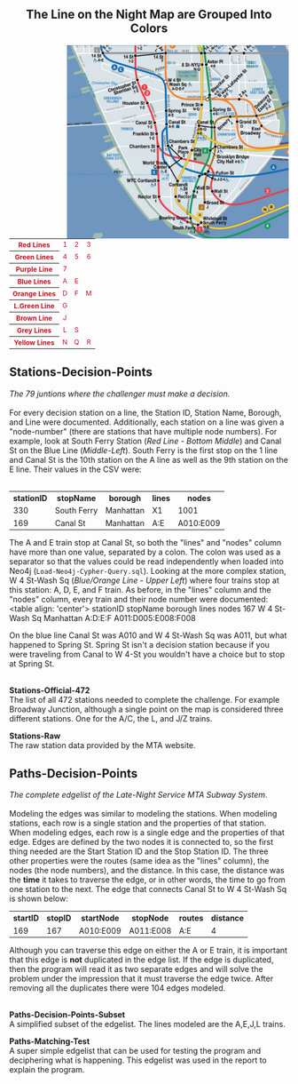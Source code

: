 <div>
    <h2 align='center'> The Line on the Night Map are Grouped Into Colors </h2>
</div>

<img align='right' width='400' style="float:right;" src="https://raw.githubusercontent.com/Williamdst/Capstone-2/main/Images/0007.MTA-Night.jpg" />

<div style="text-align:center;margin:0;font-size:12px;color:#c1121f" align='center'>
    <table>
    <tr>
        <th>Red Lines</th>
        <td>1</td>
        <td>2</td>
        <td>3</td>
    </tr>
    <tr>
        <th>Green Lines</th>
        <td>4</td>
        <td>5</td>
        <td>6</td>
    </tr>
    <tr>
        <th>Purple Line</th>
        <td>7</td>
    </tr>
    <tr>
        <th>Blue Lines</th>
        <td>A</td>
        <td>E</td>
    </tr>
    <tr>
        <th>Orange Lines</th>
        <td>D</td>
        <td>F</td>
        <td>M</td>
    </tr>
    <tr>
        <th>L.Green Line</th>
        <td>G</td>
    </tr>
     <tr>
        <th>Brown Line</th>
        <td>J</td>
    </tr>
     <tr>
        <th>Grey Lines</th>
        <td>L</td>
        <td>S</td>
    </tr>
    <tr>
        <th>Yellow Lines</th>
        <td>N</td>
        <td>Q</td>
        <td>R</td>
    </tr>
</table>
</div>

<h2>Stations-Decision-Points</h2>
<i>The 79 juntions where the challenger must make a decision.</i> <br> </br>
For every decision station on a line, the Station ID, Station Name, Borough, and Line were documented. Additionally, each station on a line was given a "node-number" (there are stations that have multiple node numbers). For example, look at South Ferry Station (<i>Red Line - Bottom Middle</i>) and Canal St on the Blue Line (<i>Middle-Left</i>). South Ferry is the first stop on the 1 line and Canal St is the 10th station on the A line as well as the 9th station on the E line. Their values in the CSV were: <br> </br>
    <table align='center'>
        <tr>
            <th>stationID</th>
            <th>stopName</th>
            <th>borough</th>
            <th>lines</th>
            <th>nodes</th>
        </tr>
        <tr>
            <td>330</td>
            <td>South Ferry</td>
            <td>Manhattan</td>
            <td>X1</td>
            <td>1001</td>
        </tr>
        <tr>
            <td>169</td>
            <td>Canal St</td>
            <td>Manhattan</td>
            <td>A:E</td>
            <td>A010:E009</td>
        </tr>
    </table>
    
The A and E train stop at Canal St, so both the "lines" and "nodes" column have more than one value, separated by a colon. The colon was used as a separator so that the values could be read independently when loaded into Neo4j (<code>Load-Neo4j-Cypher-Query.sql</code>). Looking at the more complex station, W 4 St-Wash Sq (<i>Blue/Orange Line - Upper Left</i>) where four trains stop at this station: A, D, E, and F train. As before, in the "lines" column and the "nodes" column, every train and their node number were documented:
    <table align: 'center'>
        <tr>
            <th>stationID</th>
            <th>stopName</th>
            <th>borough</th>
            <th>lines</th>
            <th>nodes</th>
        </tr>
        <tr>
            <td>167</td>
            <td>W 4 St-Wash Sq</td>
            <td>Manhattan</td>
            <td>A:D:E:F</td>
            <td>A011:D005:E008:F008</td>
        </tr>
    </table>
    
On the blue line Canal St was A010 and W 4 St-Wash Sq was A011, but what happened to Spring St. Spring St isn't a decision station because if you were traveling from Canal to W 4-St you wouldn't have a choice but to stop at Spring St. <br> </br>

<b>Stations-Official-472</b> <br />
The list of all 472 stations needed to complete the challenge. For example Broadway Junction, although a single point on the map is considered three different stations. One for the A/C, the L, and J/Z trains. 

<b>Stations-Raw</b><br />
The raw station data provided by the MTA website.



<h2>Paths-Decision-Points</h2>
<i>The complete edgelist of the Late-Night Service MTA Subway System</i>. <br> </br>
Modeling the edges was similar to modeling the stations. When modeling stations, each row is a single station and the properties of that station. When modeling edges, each row is a single edge and the properties of that edge. Edges are defined by the two nodes it is connected to, so the first thing needed are the Start Station ID and the Stop Station ID. The three other properties were the routes (same idea as the "lines" column), the nodes (the node numbers), and the distance. In this case, the distance was the <b>time</b> it takes to traverse the edge, or in other words, the time to go from one station to the next. The edge that connects Canal St to W 4 St-Wash Sq is shown below:
 <table align='center'>
        <tr>
            <th>startID</th>
            <th>stopID</th>
            <th>startNode</th>
            <th>stopNode</th>
            <th>routes</th>
            <th>distance</th>
        </tr>
        <tr>
            <td>169</td>
            <td>167</td>
            <td>A010:E009</td>
            <td>A011:E008</td>
            <td>A:E</td>
            <td>4</td>
        </tr>
    </table>
Although you can traverse this edge on either the A or E train, it is important that this edge is <b>not</b> duplicated in the edge list. If the edge is duplicated, then the program will read it as two separate edges and will solve the problem under the impression that it must traverse the edge twice. After removing all the duplicates there were 104 edges modeled. <br> </br>


<b>Paths-Decision-Points-Subset</b><br />
A simplified subset of the edgelist. The lines modeled are the A,E,J,L trains. <br />

<b>Paths-Matching-Test</b><br />
A super simple edgelist that can be used for testing the program and deciphering what is happening. This edgelist was used in the report to explain the program.




